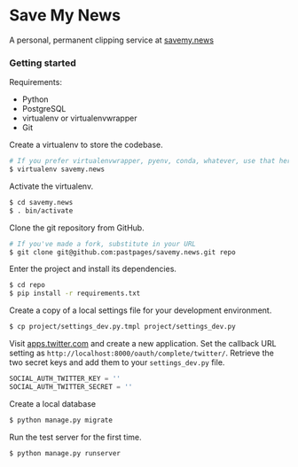 # Save My News

A personal, permanent clipping service at [savemy.news](http://savemy.news/)

### Getting started

Requirements:

* Python
* PostgreSQL
* virtualenv or virtualenvwrapper
* Git

Create a virtualenv to store the codebase.

```bash
# If you prefer virtualenvwrapper, pyenv, conda, whatever, use that here instead of course
$ virtualenv savemy.news
```

Activate the virtualenv.

```bash
$ cd savemy.news
$ . bin/activate
```

Clone the git repository from GitHub.

```bash
# If you've made a fork, substitute in your URL
$ git clone git@github.com:pastpages/savemy.news.git repo
```

Enter the project and install its dependencies.

```bash
$ cd repo
$ pip install -r requirements.txt
```

Create a copy of a local settings file for your development environment.

```bash
$ cp project/settings_dev.py.tmpl project/settings_dev.py
```

Visit [apps.twitter.com](http://apps.twitter.com) and create a new application. Set the callback URL setting as `http://localhost:8000/oauth/complete/twitter/`. Retrieve the two secret keys and add them to your `settings_dev.py` file.

```python
SOCIAL_AUTH_TWITTER_KEY = ''
SOCIAL_AUTH_TWITTER_SECRET = ''
```

Create a local database

```bash
$ python manage.py migrate
```

Run the test server for the first time.

```bash
$ python manage.py runserver
```

